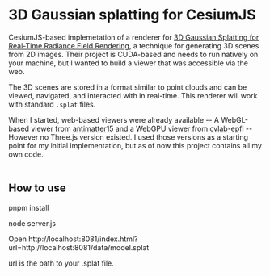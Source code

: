 # 3D Gaussian splatting for CesiumJS

CesiumJS-based implemetation of a renderer for [3D Gaussian Splatting for Real-Time Radiance Field Rendering](https://repo-sam.inria.fr/fungraph/3d-gaussian-splatting/), a technique for generating 3D scenes from 2D images. Their project is CUDA-based and needs to run natively on your machine, but I wanted to build a viewer that was accessible via the web.

The 3D scenes are stored in a format similar to point clouds and can be viewed, navigated, and interacted with in real-time. This renderer will work with standard `.splat` files.

When I started, web-based viewers were already available -- A WebGL-based viewer from [antimatter15](https://github.com/antimatter15/splat) and a WebGPU viewer from [cvlab-epfl](https://github.com/cvlab-epfl/gaussian-splatting-web) -- However no Three.js version existed. I used those versions as a starting point for my initial implementation, but as of now this project contains all my own code.
<br>
<br>
## How to use

pnpm install

node server.js

Open http://localhost:8081/index.html?url=http://localhost:8081/data/model.splat

url is the path to your .splat file.